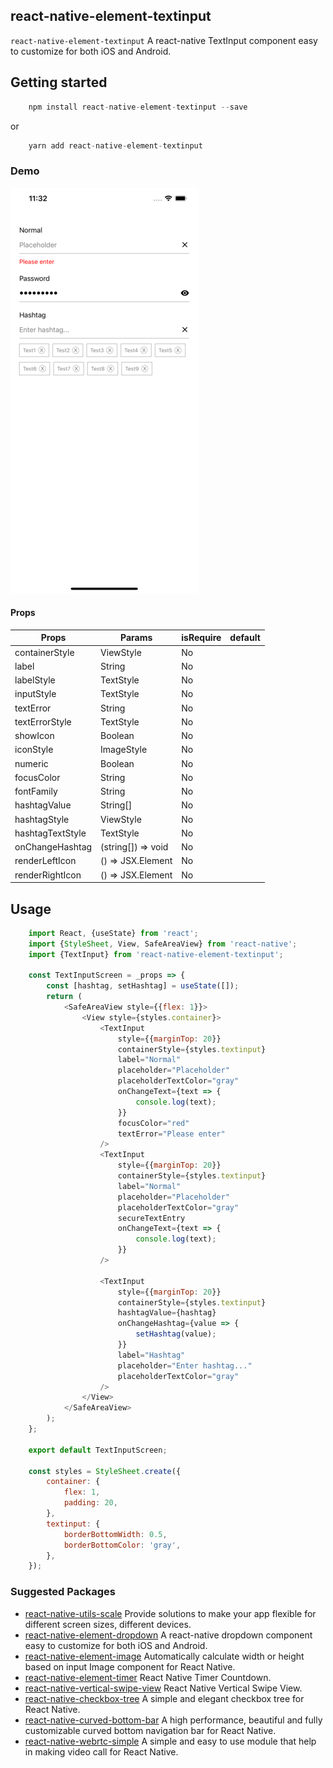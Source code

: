 ## react-native-element-textinput
`react-native-element-textinput` A react-native TextInput component easy to customize for both iOS and Android.
## Getting started
```js
    npm install react-native-element-textinput --save
```
or

```js
    yarn add react-native-element-textinput
```

### Demo
![](https://github.com/hoaphantn7604/file-upload/blob/master/document/textinput/demo.png)

#### Props
| Props              | Params               | isRequire | default          |
| ------------------ | -------------------- | --------- | ---------------- |
| containerStyle     | ViewStyle            | No        |                  |
| label              | String               | No        |                  |
| labelStyle         | TextStyle            | No        |                  |
| inputStyle         | TextStyle            | No        |                  |
| textError          | String               | No        |                  |
| textErrorStyle     | TextStyle            | No        |                  |
| showIcon           | Boolean              | No        |                  |
| iconStyle          | ImageStyle           | No        |                  |
| numeric            | Boolean              | No        |                  |
| focusColor         | String               | No        |                  |
| fontFamily         | String               | No        |                  |
| hashtagValue       | String[]             | No        |                  |
| hashtagStyle       | ViewStyle            | No        |                  |
| hashtagTextStyle   | TextStyle            | No        |                  |
| onChangeHashtag    | (string[]) => void   | No        |                  |
| renderLeftIcon     | () => JSX.Element    | No        |                  |
| renderRightIcon    | () => JSX.Element    | No        |                  |

## Usage
```javascript
    import React, {useState} from 'react';
    import {StyleSheet, View, SafeAreaView} from 'react-native';
    import {TextInput} from 'react-native-element-textinput';

    const TextInputScreen = _props => {
        const [hashtag, setHashtag] = useState([]);
        return (
            <SafeAreaView style={{flex: 1}}>
                <View style={styles.container}>
                    <TextInput
                        style={{marginTop: 20}}
                        containerStyle={styles.textinput}
                        label="Normal"
                        placeholder="Placeholder"
                        placeholderTextColor="gray"
                        onChangeText={text => {
                            console.log(text);
                        }}
                        focusColor="red"
                        textError="Please enter"
                    />
                    <TextInput
                        style={{marginTop: 20}}
                        containerStyle={styles.textinput}
                        label="Normal"
                        placeholder="Placeholder"
                        placeholderTextColor="gray"
                        secureTextEntry
                        onChangeText={text => {
                            console.log(text);
                        }}
                    />

                    <TextInput
                        style={{marginTop: 20}}
                        containerStyle={styles.textinput}
                        hashtagValue={hashtag}
                        onChangeHashtag={value => {
                            setHashtag(value);
                        }}
                        label="Hashtag"
                        placeholder="Enter hashtag..."
                        placeholderTextColor="gray"
                    />
                </View>
            </SafeAreaView>
        );
    };

    export default TextInputScreen;

    const styles = StyleSheet.create({
        container: {
            flex: 1,
            padding: 20,
        },
        textinput: {
            borderBottomWidth: 0.5,
            borderBottomColor: 'gray',
        },
    });
```

### Suggested Packages
- [react-native-utils-scale](https://www.npmjs.com/package/react-native-utils-scale) Provide solutions to make your app flexible for different screen sizes, different devices.
- [react-native-element-dropdown](https://www.npmjs.com/package/react-native-element-dropdown) A react-native dropdown component easy to customize for both iOS and Android.
- [react-native-element-image](https://www.npmjs.com/package/react-native-element-image) Automatically calculate width or height based on input Image component for React Native.
- [react-native-element-timer](https://www.npmjs.com/package/react-native-element-timer) React Native Timer Countdown.
- [react-native-vertical-swipe-view](https://www.npmjs.com/package/react-native-vertical-swipe-view) React Native Vertical Swipe View.
- [react-native-checkbox-tree](https://www.npmjs.com/package/react-native-checkbox-tree) A simple and elegant checkbox tree for React Native.
- [react-native-curved-bottom-bar](https://www.npmjs.com/package/react-native-curved-bottom-bar) A high performance, beautiful and fully customizable curved bottom navigation bar for React Native.
- [react-native-webrtc-simple](https://www.npmjs.com/package/react-native-webrtc-simple) A simple and easy to use module that help in making video call for React Native.